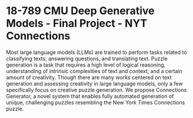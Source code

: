 # 18-789 CMU Deep Generative Models - Final Project - NYT Connections
Most large language models (LLMs) are trained to perform tasks related to classifying texts, answering questions, and translating text. Puzzle generation is a task that requires a high level of logical reasoning, understanding of intrinsic complexities of text and context, and a certain amount of creativity. Though there are many works centered on text generation and assessing creativity in large language models, only a few specifically focus on creative puzzle generation. We propose Connections Generator, a novel system that enables fully automated generation of unique, challenging puzzles resembling the New York Times Connections puzzle.
